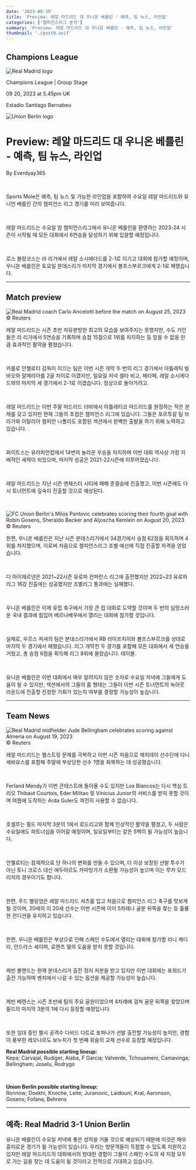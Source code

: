 ```yaml
---
date: '2023-09-19'
title: 'Preview: 레알 마드리드 대 우니온 베를린 - 예측, 팀 뉴스, 라인업'
categories: ['챔피언스리그 분석']
summary: 'Preview: 레알 마드리드 대 우니온 베를린 - 예측, 팀 뉴스, 라인업'
thumbnail: './post9.avif'
---
```


## Champions League

![Real Madrid logo](https://sm.imgix.net/19/06/rmilog.png?w=60&h=60&auto=compress,format&fit=clip 'Real Madrid logo')

Champions League | Group Stage

09 20, 2023 at 5.45pm UK

Estadio Santiago Bernabeu

![Union Berlin logo](https://sm.imgix.net/19/41/unblog.png?w=60&h=60&auto=compress,format&fit=clip 'Union Berlin logo')

# Preview: 레알 마드리드 대 우니온 베를린 - 예측, 팀 뉴스, 라인업

By Everdyay365

<br />

Sports Mole은 예측, 팀 뉴스 및 가능한 라인업을 포함하여 수요일 레알 마드리드와 유니언 베를린 간의 챔피언스 리그 경기를 미리 보여줍니다.

<br />

레알 마드리드는 수요일 밤 챔피언스리그에서 유니온 베를린을 환영하는 2023-24 시즌이 시작될 때 모든 대회에서 6연승을 달성하기 위해 입찰할 예정입니다.

<br />

로스 블랑코스는 라 리가에서 레알 소시에다드를 2-1로 이기고 대회에 참가할 예정이며, 우니온 베를린은 토요일 분데스리가 마지막 경기에서 볼프스부르크에게 2-1로 패했습니다.

---

## Match preview

![Real Madrid coach Carlo Ancelotti before the match on August 25, 2023](https://sm.imgix.net/23/35/carlo-ancelotti.jpg?w=640&h=480&auto=compress,format&fit=clip 'Real Madrid coach Carlo Ancelotti before the match on August 25, 2023')<br />© Reuters

레알 마드리드는 시즌 초반 자유분방한 최고의 모습을 보여주지는 못했지만, 수도 거인들은 라 리가에서 5연승을 기록하며 승점 15점으로 1위를 차지하는 등 믿을 수 없을 만큼 효과적인 활약을 펼쳤습니다.

<br />

카를로 안첼로티 감독이 이끄는 팀은 이번 시즌 개막 두 번의 리그 경기에서 아틀레틱 빌바오와 알메리아를 2골 차이로 이겼지만, 일요일 저녁 셀타 비고, 헤타페, 레알 소시에다드와의 마지막 세 경기에서 2-1로 이겼습니다. 정상으로 돌아가려고.

<br />

레알 마드리드는 이번 주말 마드리드 더비에서 아틀레티코 마드리드를 원정하는 작은 문제를 갖고 있지만 현재 그들의 초점은 챔피언스 리그에 있습니다. 그들은 포르투갈 팀 브라가와 이탈리아 챔피언 나폴리도 포함된 섹션에서 완벽한 출발을 하기 위해 노력하고 있습니다. .

<br />

화이트스는 유러피언컵에서 14번의 놀라운 우승을 차지하며 이번 대회 역사상 가장 지배적인 세력이 되었으며, 마지막 성공은 2021-22시즌에 이루어졌습니다.

<br />

레알 마드리드는 지난 시즌 맨체스터 시티에 패해 준결승에 진출했고, 이번 시즌에도 다시 토너먼트에 깊숙이 진출할 것으로 예상된다.

<br />

![FC Union Berlin's Milos Pantovic celebrates scoring their fourth goal with Robin Gosens, Sheraldo Becker and Aljoscha Kemlein on August 20, 2023](https://sm.imgix.net/23/35/fc-union-berlin.jpg?w=640&h=480&auto=compress,format&fit=clip "FC Union Berlin's Milos Pantovic celebrates scoring their fourth goal with Robin Gosens, Sheraldo Becker and Aljoscha Kemlein on August 20, 2023")<br />© Reuters

한편, 우니온 베를린은 지난 시즌 분데스리가에서 34경기에서 승점 62점을 획득하며 4위를 차지했으며, 이로써 처음으로 챔피언스리그 조별 예선에 직접 진출할 자격을 얻었습니다.

<br />

디 아이제르넨은 2021~22시즌 유로파 컨퍼런스 리그에 출전했지만 2022~23 유로파리그 16강 진출에는 성공했지만 조별리그 통과에는 실패했다.

<br />

우니온 베를린은 이제 유럽 축구에서 가장 큰 컵 대회로 도약할 것이며 두 번의 실망스러운 국내 결과에 힘입어 베르나베우에서 열리는 대회에 참가할 것입니다.

<br />

실제로, 우르스 피셔의 팀은 분데스리가에서 RB 라이프치히와 볼프스부르크를 상대로 마지막 두 경기에서 패했습니다. 리그 개막전 두 경기를 포함해 모든 대회에서 세 연승을 거뒀고, 총 승점 6점을 획득해 리그 8위에 올랐습니다. 테이블.

<br />

유니온 베를린은 이번 대회에서 매우 알려지지 않은 숫자로 수요일 저녁에 그들에게 도움이 될 수 있지만, 섹션에서의 그들의 홈 형태는 그들이 이번 시즌 토너먼트의 녹아웃 라운드에 진출할 진정한 기회가 있는지 여부를 결정할 가능성이 높습니다.

---

## Team News

![Real Madrid midfielder Jude Bellingham celebrates scoring against Almeria on August 19, 2023](https://sm.imgix.net/23/33/jude-bellingham.JPG?w=640&h=480&auto=compress,format&fit=clip 'Real Madrid midfielder Jude Bellingham celebrates scoring against Almeria on August 19, 2023')<br />© Reuters

레알 마드리드는 햄스트링 문제를 극복하고 이번 시즌 처음으로 매치데이 선수단에 다니 세바요스를 포함해 주말에 부상당한 선수 1명을 회복하는 데 성공했습니다.

<br />

Ferland Mendy가 이번 콘테스트에 돌아올 수도 있지만 Los Blancos는 다시 핵심 트리오 Thibaut Courtois, Eder Militao 및 Vinicius Junior의 서비스를 받지 못할 것이며 여름에 도착하는 Arda Guler도 여전히 사용할 수 없습니다.

<br />

호셀루는 필드 마지막 3분의 1에서 로드리고와 함께 인상적인 활약을 펼쳤고, 두 사람은 수요일에도 파트너십을 이어갈 예정이며, 일요일부터는 같은 5백이 될 가능성이 높습니다.

<br />

안첼로티는 잠재적으로 단 하나의 변화를 만들 수 있으며, 더 이상 보장된 선발 투수가 아닌 토니 크로스 대신 에두아르도 카마빙가가 소환될 가능성이 높으며 이는 루카 모드리치의 경우이기도 합니다.

<br />

한편, 주드 벨링엄은 레알 마드리드 셔츠를 입고 처음으로 챔피언스 리그 축구를 맛보게 될 것이며, 20세의 이 20세 선수는 이번 시즌에 이미 5차례나 골문 뒤쪽을 찾는 등 훌륭한 컨디션을 유지하고 있습니다.

<br />

한편, 우니온 베를린은 부상으로 인해 스페인 수도에서 열리는 대회에 참가할 라니 케디라, 안드라스 셰이퍼, 로렌츠 델의 도움을 받지 못할 것입니다.

<br />

케빈 볼랜드는 현재 분데스리가 출전 정지 처분을 받고 있지만 이번 대회에는 포워드가 출전 가능하며 벤치에서 나갈 수 있는 옵션을 제공할 가능성이 높습니다.

<br />

케빈 베렌스는 시즌 초반에 팀의 주요 골원이었으며 4차례에 걸쳐 골문 뒤쪽을 찾았으며 필드의 마지막 3분의 1에 다시 등장할 예정입니다.

<br />

또한 임대 중인 첼시 공격수 다비드 다트로 포파나가 선발 출전할 가능성이 높지만, 경험이 풍부한 레오나르도 보누치가 첫 번째 휘슬의 교체 선수로 등장할 예정입니다.

**Real Madrid possible starting lineup:**  
Kepa; Carvajal, Rudiger, Alaba, F Garcia; Valverde, Tchouameni, Camavinga; Bellingham; Joselu, Rodrygo

<br />

**Union Berlin possible starting lineup:**  
Ronnow; Doekhi, Knoche, Leite; Juranovic, Laidouni, Kral, Aaronson, Gosens; Fofana, Behrens

---

## 예측: Real Madrid 3-1 Union Berlin

유니온 베를린이 수요일 저녁에 좋은 성적을 거둘 것으로 예상되기 때문에 이것은 매우 흥미로운 경기가 될 가능성이 있습니다. 우리는 방문객들이 득점할 수 있도록 지원하고 있지만 레알 마드리드의 대회에서의 방대한 경험이 그들이 스페인 수도의 세 지점 모두로 가는 길을 찾는 데 도움이 될 것이라고 전적으로 기대하고 있습니다.

<br />

